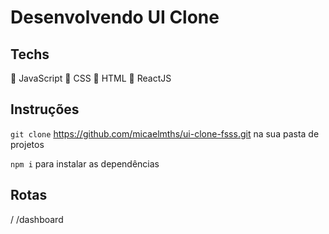 # Desenvolvendo UI Clone

## Techs 
 📌 JavaScript
 📌 CSS
 📌 HTML
 📌 ReactJS

## Instruções

`git clone` https://github.com/micaelmths/ui-clone-fsss.git na sua pasta de projetos

`npm i` para instalar as dependências

## Rotas
/
/dashboard